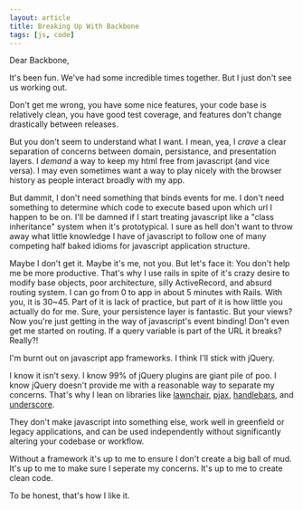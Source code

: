 ```yaml
---
layout: article
title: Breaking Up With Backbone
tags: [js, code]
---
```


Dear Backbone,

It's been fun. We've had some incredible times together. But I just
don't see us working out.

Don't get me wrong, you have some nice features, your code base is relatively
clean, you have good test coverage, and features don't change drastically
between releases.

But you don't seem to understand what I want. I mean, yea, I *crave* a clear
separation of concerns between domain, persistance, and presentation layers. I
*demand* a way to keep my html free from javascript (and vice versa). I may even
sometimes want a way to play nicely with the browser history as people interact
broadly with my app.

But dammit, I don't need something that binds events for me. I don't need
something to determine which code to execute based upon which url I happen to be
on. I'll be damned if I start treating javascript like a "class inheritance"
system when it's prototypical. I sure as hell don't want to throw away what
little knowledge I have of javascript to follow one of many competing half baked
idioms for javascript application structure.

Maybe I don't get it. Maybe it's me, not you. But let's face it: You don't help
me be more productive. That's why I use rails in spite of it's crazy desire to
modify base objects, poor architecture, silly ActiveRecord, and absurd routing
system. I can go from 0 to app in about 5 minutes with Rails. With you, it is
30~45. Part of it is lack of practice, but part of it is how little you actually
do for me. Sure, your persistence layer is fantastic.  But your views? Now
you're just getting in the way of javascript's event binding! Don't even get me
started on routing. If a query variable is part of the URL it breaks? Really?!

I'm burnt out on javascript app frameworks. I think I'll stick with jQuery.

I know it isn't sexy. I know 99% of jQuery plugins are giant pile of poo. I
know jQuery doesn't provide me with a reasonable way to separate my concerns.
That's why I lean on libraries like
[lawnchair](http://westcoastlogic.com/lawnchair/),
[pjax](http://pjax.heroku.com/), [handlebars](http://handlebarsjs.com/), and
[underscore](http://documentcloud.github.com/underscore/).

They don't make javascript into something else, work well in greenfield or
legacy applications, and can be used independently without significantly
altering your codebase or workflow.

Without a framework it's up to me to ensure I don't create a big ball of mud.
It's up to me to make sure I seperate my concerns. It's up to me to create clean
code.

To be honest, that's how I like it.

